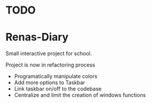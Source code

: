 # TODO
# Renas-Diary
Small interactive project for school.

Project is now in refactoring process

- Programatically manipulate colors
- Add more options to Taskbar
- Link taskbar on/off to the codebase
- Centralize and limit the creation of windows functions